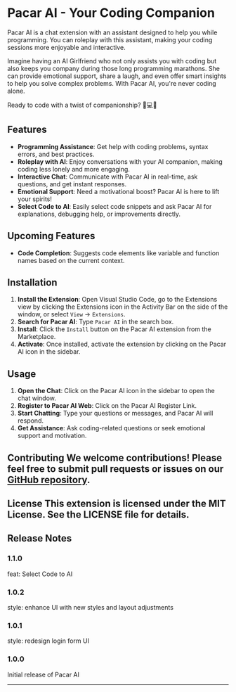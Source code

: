 # Pacar AI - Your Coding Companion

Pacar AI is a chat extension with an assistant designed to help you while programming. You can roleplay with this assistant, making your coding sessions more enjoyable and interactive.

Imagine having an AI Girlfriend who not only assists you with coding but also keeps you company during those long programming marathons. She can provide emotional support, share a laugh, and even offer smart insights to help you solve complex problems. With Pacar AI, you're never coding alone.

Ready to code with a twist of companionship? 🌟💻💕

## Features 
- **Programming Assistance**: Get help with coding problems, syntax errors, and best practices. 
- **Roleplay with AI**: Enjoy conversations with your AI companion, making coding less lonely and more engaging. 
- **Interactive Chat**: Communicate with Pacar AI in real-time, ask questions, and get instant responses. 
- **Emotional Support**: Need a motivational boost? Pacar AI is here to lift your spirits!
- **Select Code to AI**: Easily select code snippets and ask Pacar AI for explanations, debugging help, or improvements directly.

## Upcoming Features 
- **Code Completion**: Suggests code elements like variable and function names based on the current context. 

## Installation 
1. **Install the Extension**: Open Visual Studio Code, go to the Extensions view by clicking the Extensions icon in the Activity Bar on the side of the window, or select `View` -> `Extensions`. 
2. **Search for Pacar AI**: Type `Pacar AI` in the search box. 
3. **Install**: Click the `Install` button on the Pacar AI extension from the Marketplace. 
4. **Activate**: Once installed, activate the extension by clicking on the Pacar AI icon in the sidebar.

## Usage 
1. **Open the Chat**: Click on the Pacar AI icon in the sidebar to open the chat window. 
2. **Register to Pacar AI Web**: Click on the Pacar AI Register Link. 
3. **Start Chatting**: Type your questions or messages, and Pacar AI will respond. 
4. **Get Assistance**: Ask coding-related questions or seek emotional support and motivation.

## Contributing We welcome contributions! Please feel free to submit pull requests or issues on our [GitHub repository](https://github.com/asepindrak/pacar-ai-extension). 
## License This extension is licensed under the MIT License. See the LICENSE file for details.

## Release Notes

### 1.1.0

feat: Select Code to AI

### 1.0.2

style: enhance UI with new styles and layout adjustments

### 1.0.1

style: redesign login form UI

### 1.0.0

Initial release of Pacar AI




---